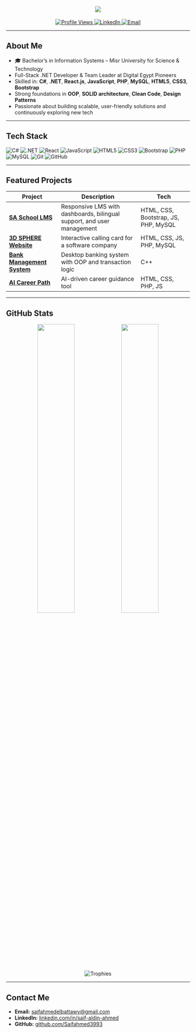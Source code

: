 <h1 align="center">
  <img src="https://readme-typing-svg.herokuapp.com?size=35&center=true&vCenter=true&width=550&lines=HHey+there!+I'm+Saif+Aldin+Ahmed;Full-Stack+.NET+Developer;Building+Modern+Web+Solutions" />
</h1>

<p align="center">
  <a href="https://github.com/Saifahmed3993">
    <img src="https://komarev.com/ghpvc/?username=Saifahmed3993&label=Profile%20Views&color=0e75b6&style=for-the-badge" alt="Profile Views" />
  </a>
  <a href="https://www.linkedin.com/in/saif-aldin-ahmed">
    <img src="https://img.shields.io/badge/LinkedIn-Connect-blue?logo=linkedin&style=for-the-badge" alt="LinkedIn" />
  </a>
  <a href="mailto:saifahmedelbattawy@gmail.com">
    <img src="https://img.shields.io/badge/Email-Contact-red?logo=gmail&style=for-the-badge" alt="Email" />
  </a>
</p>

---

##  About Me
- 🎓 Bachelor’s in Information Systems – Misr University for Science & Technology  
-  Full-Stack .NET Developer & Team Leader at Digital Egypt Pioneers  
-  Skilled in: **C#**, **.NET**, **React.js**, **JavaScript**, **PHP**, **MySQL**, **HTML5**, **CSS3**, **Bootstrap**  
-  Strong foundations in **OOP**, **SOLID architecture**, **Clean Code**, **Design Patterns**  
-  Passionate about building scalable, user-friendly solutions and continuously exploring new tech

---

##  Tech Stack

![C#](https://img.shields.io/badge/C%23-239120?logo=c-sharp&logoColor=white&style=for-the-badge)
![.NET](https://img.shields.io/badge/.NET-512BD4?logo=dotnet&logoColor=white&style=for-the-badge)
![React](https://img.shields.io/badge/React-20232A?logo=react&logoColor=61DAFB&style=for-the-badge)
![JavaScript](https://img.shields.io/badge/JavaScript-F7DF1E?logo=javascript&logoColor=black&style=for-the-badge)
![HTML5](https://img.shields.io/badge/HTML5-E34F26?logo=html5&logoColor=white&style=for-the-badge)
![CSS3](https://img.shields.io/badge/CSS3-1572B6?logo=css3&logoColor=white&style=for-the-badge)
![Bootstrap](https://img.shields.io/badge/Bootstrap-7952B3?logo=bootstrap&logoColor=white&style=for-the-badge)
![PHP](https://img.shields.io/badge/PHP-777BB4?logo=php&logoColor=white&style=for-the-badge)
![MySQL](https://img.shields.io/badge/MySQL-4479A1?logo=mysql&logoColor=white&style=for-the-badge)
![Git](https://img.shields.io/badge/Git-F05032?logo=git&logoColor=white&style=for-the-badge)
![GitHub](https://img.shields.io/badge/GitHub-181717?logo=github&logoColor=white&style=for-the-badge)

---

##  Featured Projects

| Project | Description | Tech |
|---------|-------------|------|
| [**SA School LMS**](https://github.com/Saifahmed3993/SA-School) | Responsive LMS with dashboards, bilingual support, and user management | HTML, CSS, Bootstrap, JS, PHP, MySQL |
| [**3D SPHERE Website**](https://github.com/Saifahmed3993/Softwarecompany3993) | Interactive calling card for a software company | HTML, CSS, JS, PHP, MySQL |
| [**Bank Management System**](https://github.com/Saifahmed3993/libraryManagementSystem) | Desktop banking system with OOP and transaction logic | C++ |
| [**AI Career Path**](https://github.com/Saifahmed3993/AI-Career-Path) | AI-driven career guidance tool | HTML, CSS, PHP, JS |

---

##  GitHub Stats

<p align="center">
  <img src="https://github-readme-stats.vercel.app/api?username=Saifahmed3993&show_icons=true&theme=radical" width="45%" />
  <img src="https://github-readme-streak-stats.herokuapp.com/?user=Saifahmed3993&theme=radical" width="45%" />
</p>

<p align="center">
  <img src="https://github-profile-trophy.vercel.app/?username=Saifahmed3993&theme=onedark&row=1&column=7" alt="Trophies" />
</p>

---

##  Contact Me

- **Email:** [saifahmedelbattawy@gmail.com](mailto:saifahmedelbattawy@gmail.com)  
- **LinkedIn:** [linkedin.com/in/saif-aldin-ahmed](https://www.linkedin.com/in/saif-aldin-ahmed)  
- **GitHub:** [github.com/Saifahmed3993](https://github.com/Saifahmed3993)  

